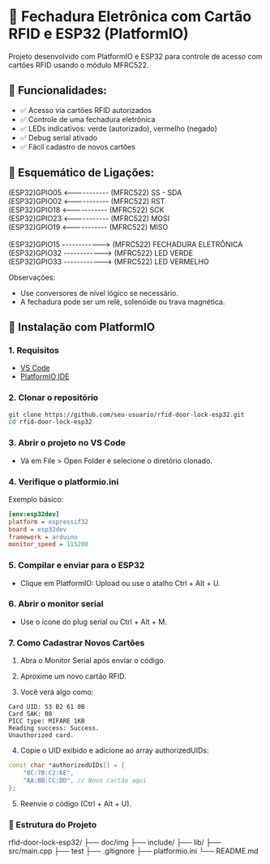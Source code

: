 # 🔐 Fechadura Eletrônica com Cartão RFID e ESP32 (PlatformIO)

Projeto desenvolvido com PlatformIO e ESP32 para controle de acesso com cartões RFID usando o módulo MFRC522.

## 📸 Funcionalidades:

- ✅ Acesso via cartões RFID autorizados
- ✅ Controle de uma fechadura eletrônica
- ✅ LEDs indicativos: verde (autorizado), vermelho (negado)
- ✅ Debug serial ativado
- ✅ Fácil cadastro de novos cartões

## 🔌 Esquemático de Ligações:

(ESP32)GPIO05  <----------- (MFRC522) SS - SDA</br>
(ESP32)GPIO02  <----------- (MFRC522) RST</br>
(ESP32)GPIO18 <----------- (MFRC522) SCK</br>
(ESP32)GPIO23 <----------- (MFRC522) MOSI</br>
(ESP32)GPIO19 <----------- (MFRC522) MISO</br>
</br>
(ESP32)GPIO15 ------------> (MFRC522) FECHADURA ELETRÔNICA</br>
(ESP32)GPIO32 ------------> (MFRC522) LED VERDE</br>
(ESP32)GPIO33 ------------> (MFRC522) LED VERMELHO</br>


 Observações:
 - Use conversores de nível lógico se necessário.
 - A fechadura pode ser um relé, solenóide ou trava magnética.

## 🚀 Instalação com PlatformIO

### 1. Requisitos

- [VS Code](https://code.visualstudio.com/)
- [PlatformIO IDE](https://platformio.org/install/ide?install=vscode)

### 2. Clonar o repositório

```bash
git clone https://github.com/seu-usuario/rfid-door-lock-esp32.git
cd rfid-door-lock-esp32
```

### 3. Abrir o projeto no VS Code
- Vá em File > Open Folder e selecione o diretório clonado.

### 4. Verifique o platformio.ini

Exemplo básico:

```ini
[env:esp32dev]
platform = espressif32
board = esp32dev
framework = arduino
monitor_speed = 115200
```

### 5. Compilar e enviar para o ESP32
- Clique em PlatformIO: Upload ou use o atalho Ctrl + Alt + U.

### 6. Abrir o monitor serial
- Use o ícone do plug serial ou Ctrl + Alt + M.

### 7. Como Cadastrar Novos Cartões

1. Abra o Monitor Serial após enviar o código.

2. Aproxime um novo cartão RFID.

3. Você verá algo como:

```
Card UID: 53 B2 61 0B
Card SAK: 08
PICC type: MIFARE 1KB
Reading success: Success.       
Unauthorized card.
```
4. Copie o UID exibido e adicione ao array authorizedUIDs:

```cpp
const char *authorizedUIDs[] = {
    "8C:7B:C2:6E",
    "AA:BB:CC:DD", // Novo cartão aqui
};
```
5. Reenvie o código (Ctrl + Alt + U).


### 📁 Estrutura do Projeto

rfid-door-lock-esp32/
├── doc/img
├── include/
├── lib/
├── src/main.cpp
├── test
├── .gitignore
├── platformio.ini
└── README.md

